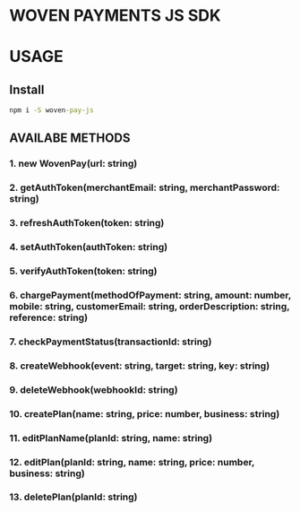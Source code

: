 # WOVEN PAYMENTS JS SDK

# USAGE

## Install

```cmd
npm i -S woven-pay-js
```

## AVAILABE METHODS

### 1. new WovenPay(url: string)

### 2. getAuthToken(merchantEmail: string, merchantPassword: string)

### 3. refreshAuthToken(token: string)

### 4. setAuthToken(authToken: string)

### 5. verifyAuthToken(token: string)

### 6. chargePayment(methodOfPayment: string, amount: number, mobile: string, customerEmail: string, orderDescription: string, reference: string)

### 7. checkPaymentStatus(transactionId: string)

### 8. createWebhook(event: string, target: string, key: string)

### 9. deleteWebhook(webhookId: string)

### 10. createPlan(name: string, price: number, business: string)

### 11. editPlanName(planId: string, name: string)

### 12. editPlan(planId: string, name: string, price: number, business: string)

### 13. deletePlan(planId: string)
